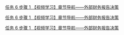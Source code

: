<a href="http://vod.gaodun.com/08shuy7b0g1rxzPf/SD/1.m3u8" target="_blank">任务 6 步骤 1 【视频学习】章节导航——外部财务报告决策</a>

<a href="http://vod.gaodun.com/08shuy7b0g1rxzPf/SD/1.m3u8" target=_blank>任务 6 步骤 1 【视频学习】章节导航——外部财务报告决策</a>

<a href="http://vod.gaodun.com/08shuy7b0g1rxzPf/SD/1.m3u8" target=_blank>任务 6 步骤 1 【视频学习】章节导航——外部财务报告决策</a>
